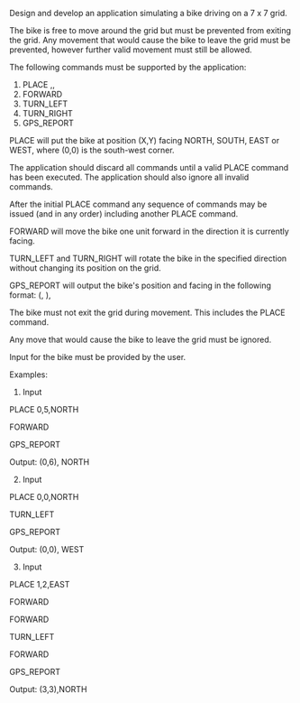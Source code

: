 Design and develop an application simulating a bike driving on a 7 x 7 grid.

The bike is free to move around the grid but must be prevented from exiting the grid. Any movement that would cause the bike to leave the grid must be prevented, however further valid movement must still be allowed.

The following commands must be supported by the application:

1. PLACE <X>,<Y>,<Facing-direction>
2. FORWARD
3. TURN_LEFT
4. TURN_RIGHT 
5. GPS_REPORT

PLACE will put the bike at position (X,Y) facing NORTH, SOUTH, EAST or WEST, where (0,0) is the south-west corner.

The application should discard all commands until a valid PLACE command has been executed. The application should also ignore all invalid commands.

After the initial PLACE command any sequence of commands may be issued (and in any order) including another PLACE command.

FORWARD will move the bike one unit forward in the direction it is currently facing.

TURN_LEFT and TURN_RIGHT will rotate the bike in the specified direction without changing its position on the grid.

GPS_REPORT will output the bike's position and facing in the following format: (<X>, <Y>), <Facing-direction>


The bike must not exit the grid during movement. This includes the PLACE command.

Any move that would cause the bike to leave the grid must be ignored.

Input for the bike must be provided by the user.


Examples:

1. Input

PLACE 0,5,NORTH

FORWARD

GPS_REPORT



Output: (0,6), NORTH



2. Input

PLACE 0,0,NORTH

TURN_LEFT

GPS_REPORT



Output: (0,0), WEST



3. Input

PLACE 1,2,EAST

FORWARD

FORWARD

TURN_LEFT

FORWARD

GPS_REPORT



Output: (3,3),NORTH